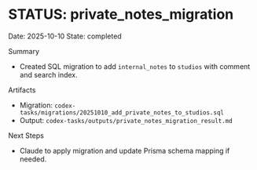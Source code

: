 # STATUS: private_notes_migration

Date: 2025-10-10
State: completed

Summary
- Created SQL migration to add `internal_notes` to `studios` with comment and search index.

Artifacts
- Migration: `codex-tasks/migrations/20251010_add_private_notes_to_studios.sql`
- Output: `codex-tasks/outputs/private_notes_migration_result.md`

Next Steps
- Claude to apply migration and update Prisma schema mapping if needed.

